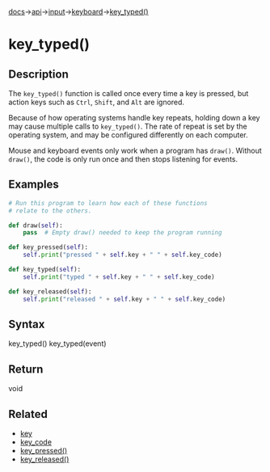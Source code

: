 [docs](/docs/)→[api](/docs/api)→[input](/docs/api/input/)→[keyboard](/docs/api/input/keyboard/)→[key_typed()](/docs/api/input/keyboard/key_typed_.md)

# key_typed()

## Description

The `key_typed()` function is called once every time a key is pressed, but action keys such as `Ctrl`, `Shift`, and `Alt` are ignored.

Because of how operating systems handle key repeats, holding down a key may cause multiple calls to `key_typed()`. The rate of repeat is set by the operating system, and may be configured differently on each computer.

Mouse and keyboard events only work when a program has `draw()`. Without `draw()`, the code is only run once and then stops listening for events.

## Examples

```py
# Run this program to learn how each of these functions
# relate to the others.

def draw(self):
    pass  # Empty draw() needed to keep the program running

def key_pressed(self):
    self.print("pressed " + self.key + " " + self.key_code)

def key_typed(self):
    self.print("typed " + self.key + " " + self.key_code)

def key_released(self):
    self.print("released " + self.key + " " + self.key_code)
```

## Syntax

key_typed()
key_typed(event)

## Return

void	

## Related

- [key](/docs/api/input/keyboard/key.md)
- [key_code](/docs/api/input/keyboard/key_code.md)
- [key_pressed()](/docs/api/input/keyboard/key_pressed_.md)
- [key_released()](/docs/api/input/keyboard/key_released_.md)